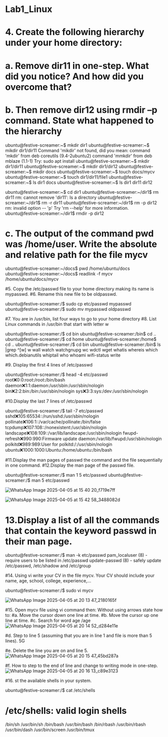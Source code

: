 # Lab1_Linux
# 4. Create the following hierarchy under your home directory:

# a. Remove dir11 in one-step. What did you notice? And how did you overcome that?
# b. Then remove dir12 using rmdir –p command. State what happened to the hierarchy 

ubuntu@festive-screamer:~$ mkdir dir1
ubuntu@festive-screamer:~$ mikdir dir1/dir11
Command 'mikdir' not found, did you mean:
  command 'mkdir' from deb coreutils (9.4-2ubuntu2)
  command 'mmkdir' from deb mblaze (1.1-1)
Try: sudo apt install <deb name>
ubuntu@festive-screamer:~$ mkdir dir1/dir11
ubuntu@festive-screamer:~$ mkdir dir1/dir12
ubuntu@festive-screamer:~$ mkdir docs
ubuntu@festive-screamer:~$ touch docs/mycv
ubuntu@festive-screamer:~$ touch dir1/dir11/file1
ubuntu@festive-screamer:~$ ls
dir1  docs
ubuntu@festive-screamer:~$ ls dir1
dir11  dir12

ubuntu@festive-screamer:~$ cd dir1
ubuntu@festive-screamer:~/dir1$ rm dir11
rm: cannot remove 'dir11': Is a directory
ubuntu@festive-screamer:~/dir1$ rm -r dir11
ubuntu@festive-screamer:~/dir1$ rm -p dir12
rm: invalid option -- 'p'
Try 'rm --help' for more information.
ubuntu@festive-screamer:~/dir1$ rmdir -p dir12

# c. The output of the command pwd was /home/user. Write the absolute and relative path for the file mycv

ubuntu@festive-screamer:~/docs$ pwd
/home/ubuntu/docs
ubuntu@festive-screamer:~/docs$ readlink -f mycv
/home/ubuntu/docs/mycv

#5. Copy the /etc/passwd file to your home directory making its name is mypasswd.
#6. Rename this new file to be oldpasswd.

ubuntu@festive-screamer:/$ sudo cp etc/passwd mypasswd
ubuntu@festive-screamer:/$ sudo mv mypasswd oldpasswd


#7. You are in /usr/bin, list four ways to go to your home directory
#8. List Linux commands in /usr/bin that start with letter w


ubuntu@festive-screamer:/$ cd bin
ubuntu@festive-screamer:/bin$ cd ..
ubuntu@festive-screamer:/$ cd home
ubuntu@festive-screamer:/home$ cd ..
ubuntu@festive-screamer:/$ cd bin
ubuntu@festive-screamer:/bin$ ls |grep ^[w]
w
wall
watch
watchgnupg
wc
wdctl
wget
whatis
whereis
which
which.debianutils
whiptail
who
whoami
wifi-status
write

#9. Display the first 4 lines of /etc/passwd

ubuntu@festive-screamer:/$ head -4 etc/passwd
root:x:0:0:root:/root:/bin/bash
daemon:x:1:1:daemon:/usr/sbin:/usr/sbin/nologin
bin:x:2:2:bin:/bin:/usr/sbin/nologin
sys:x:3:3:sys:/dev:/usr/sbin/nologin

#10.Display the last 7 lines of /etc/passwd

ubuntu@festive-screamer:/$ tail -7 etc/passwd
sshd:x:105:65534::/run/sshd:/usr/sbin/nologin
pollinate:x:106:1::/var/cache/pollinate:/bin/false
tcpdump:x:107:108::/nonexistent:/usr/sbin/nologin
landscape:x:108:109::/var/lib/landscape:/usr/sbin/nologin
fwupd-refresh:x:990:990:Firmware update daemon:/var/lib/fwupd:/usr/sbin/nologin
polkitd:x:989:989:User for polkitd:/:/usr/sbin/nologin
ubuntu:x:1000:1000:Ubuntu:/home/ubuntu:/bin/bash

#11.Display the man pages of passwd the command and the file sequentially in one command.
#12.Display the man page of the passwd file.

ubuntu@festive-screamer:/$ man 1 5 etc/passwd
ubuntu@festive-screamer:/$ man 5 etc/passwd

![WhatsApp Image 2025-04-05 at 15 40 20_f719e7ff](https://github.com/user-attachments/assets/6ad6793b-d3de-40d5-b830-9904de66dc76)

![WhatsApp Image 2025-04-05 at 15 42 58_3488082d](https://github.com/user-attachments/assets/7d3377e7-c5e7-45ff-bcdc-4268a52ab2b9)

# 13.Display a list of all the commands that contain the keyword passwd in their man page.
ubuntu@festive-screamer:/$ man -k etc/passwd
pam_localuser (8)    - require users to be listed in /etc/passwd
update-passwd (8)    - safely update /etc/passwd, /etc/shadow and /etc/group

#14. Using vi write your CV in the file mycv. Your CV should include your name, age, school, college, experience,...

ubuntu@festive-screamer:/$ sudo vi mycv

![WhatsApp Image 2025-04-05 at 20 13 47_2180165f](https://github.com/user-attachments/assets/b4b902a4-f061-4b3c-b6c1-0f10bbabd877)


#15. Open mycv file using vi command then: Without using arrows state how to:
#a. Move the cursor down one line at time.
#b. Move the cursor up one line at time.
#c. Search for word age
/age
![WhatsApp Image 2025-04-05 at 20 14 52_d284e11e](https://github.com/user-attachments/assets/97c1ec7b-94bd-489b-96ec-a0510b969080)


#d. Step to line 5 (assuming that you are in line 1 and file is more than 5 lines).
5G

#e. Delete the line you are on and line 5.
![WhatsApp Image 2025-04-05 at 20 15 47_45bd287a](https://github.com/user-attachments/assets/0636e2df-dfbd-404c-a384-13d2eba861d1)

#f. How to step to the end of line and change to writing mode in one-step.
![WhatsApp Image 2025-04-05 at 20 16 13_c89e3123](https://github.com/user-attachments/assets/e6764e96-8759-47c3-8704-a4df1bcf5b7c)


#16. st the available shells in your system.

ubuntu@festive-screamer:/$ cat /etc/shells
# /etc/shells: valid login shells
/bin/sh
/usr/bin/sh
/bin/bash
/usr/bin/bash
/bin/rbash
/usr/bin/rbash
/usr/bin/dash
/usr/bin/screen
/usr/bin/tmux
